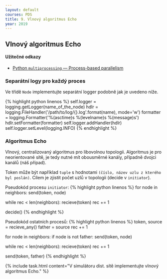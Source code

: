 ```yaml
---
layout: default
courses: PDS
title: 9. Vlnový algoritmus Echo 
year: 2019
---
```



## Vlnový algoritmus Echo

#### Užitečné odkazy
* [Python `multiprocessing` — Process-based parallelism](https://docs.python.org/3.8/library/multiprocessing.html)

### Separátní logy pro každý proces
Ve třídě `Node` implementujte separátní logger podobně jak je uvedeno níže.

{% highlight python linenos %}
self.logger = logging.getLogger(name_of_the_node)
hdlr = logging.FileHandler('/path/to/log/{}.log'.format(name), mode='w')
formatter = logging.Formatter('%(asctime)s %(levelname)s %(message)s')
hdlr.setFormatter(formatter)
self.logger.addHandler(hdlr)
self.logger.setLevel(logging.INFO)
{% endhighlight %}

### Algoritmus Echo 
Vlnový, centralizovaný algoritmus pro libovolnou topologii. Algoritmus je pro neorientované sítě, je tedy nutné mít obousměrné kanály, případně dvojci kanálů (náš případ).

Token může být například `tuple` s hodnotami `(číslo, název uzlu z kterého byl poslán)`. Cílem je zjistit počet uzlů v topologii (decide v `initiator`).

Pseudokód procesu `initiator`:
{% highlight python linenos %}
for node in neighbors:
	send(token, node)

while rec < len(neighbors):
	recieve(token)
	rec += 1

decide()
{% endhighlight %}

Pseudokód ostatních procesů:
{% highlight python linenos %}
token, source = recieve_any()
father = source
rec += 1

for node in neighbors:
	if node is not father:
		send(token, node)

while rec < len(neighbors):
	recieve(token)
	rec += 1

send(token, father)
{% endhighlight %}

{% include task.html content="V simulátoru dist. sítě implementujte vlnový algoritmus Echo." %}

